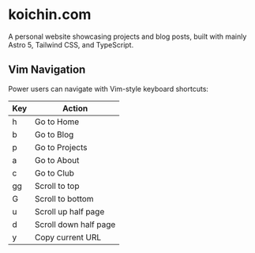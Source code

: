 # koichin.com

A personal website showcasing projects and blog posts, built with mainly Astro 5, Tailwind CSS, and TypeScript.

## Vim Navigation

Power users can navigate with Vim-style keyboard shortcuts:

| Key | Action                |
| --- | --------------------- |
| h   | Go to Home            |
| b   | Go to Blog            |
| p   | Go to Projects        |
| a   | Go to About           |
| c   | Go to Club            |
| gg  | Scroll to top         |
| G   | Scroll to bottom      |
| u   | Scroll up half page   |
| d   | Scroll down half page |
| y   | Copy current URL      |
